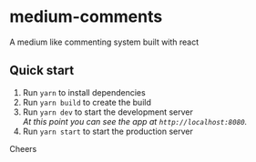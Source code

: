 # medium-comments

A medium like commenting system built with react

## Quick start

1. Run `yarn` to install dependencies
1. Run `yarn build` to create the build
1. Run `yarn dev` to start the development server <br />
   *At this point you can see the app at `http://localhost:8080`.*
1. Run `yarn start` to start the production server

Cheers
